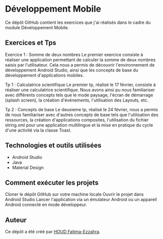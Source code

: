 # Développement Mobile
Ce dépôt GitHub contient les exercices que j'ai réalisés dans le cadre du module Développement Mobile.

## Exercices et Tps
Exercice 1 : Somme de deux nombres
Le premier exercice consiste à réaliser une application permettant de calculer la somme de deux nombres saisis par l'utilisateur. Cela nous a permis de découvrir l'environnement de développement Android Studio, ainsi que les concepts de base du développement d'applications mobiles.

Tp 1 : Calculatrice scientifique
Le premier tp, réalisé le 17 février, consiste à réaliser une calculatrice scientifique. Nous avons ainsi pu nous familiariser avec différents concepts tels que le mode paysage, l'écran de démarrage (splash screen), la création d'événements, l'utilisation des Layouts, etc.

Tp 2 : Concepts de base
Le deuxieme tp, réalisé le 24 février, nous a permis de nous familiariser avec d'autres concepts de base tels que l'utilisation des ressources, la création d'applications composites, l'utilisation du fichier string.xml pour une application multilingue et la mise en pratique du cycle d'une activité via la classe Toast.

## Technologies et outils utilisées
- Android Studio
- Java
- Material Design 

## Comment exécuter les projets
Cloner le dépôt GitHub sur votre machine locale
Ouvrir le projet dans Android Studio
Lancer l'application via un émulateur Android ou un appareil Android connecté en mode développeur.

## Auteur
Ce dépôt a été créé par [HOUD Fatima-Ezzahra](https://github.com/HOUD-FatimaEzzahra).

